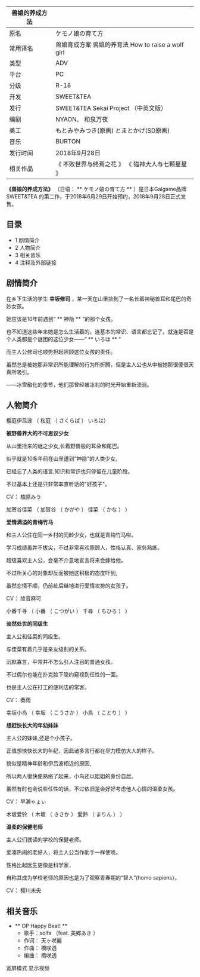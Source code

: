 |  兽娘的养成方法  ||
|---|---|
|原名  |  ケモノ娘の育て方   |
|常用译名  |  兽娘育成方案  兽娘的养育法  How to raise a wolf girl   |
|类型  |  ADV   |
|平台  |  PC   |
|分级  |  R-18   |
|开发  |  SWEET&TEA   |
|发行  |  SWEET&TEA  Sekai Project  （中英文版）   |
|编剧  |  NYAON、  和泉万夜   |
|美工  |  もとみやみつき(原画)  とまとかげ(SD原画)   |
|音乐  |  BURTON   |
|发行时间  |  2018年9月28日   |
|相关作品  |  《  不败世界与终焉之花  》  《  猫神大人与七颗星星  》   |
  
**《兽娘的养成方法》** （日语： ** ケモノ娘の育て方  ** ）是日本Galgame品牌  SWEET&TEA
的第二作，于2018年6月29日开始预约，2018年9月28日正式发售。

##  目录

  * 1  剧情简介 
  * 2  人物简介 
  * 3  相关音乐 
  * 4  注释及外部链接 

##  剧情简介

在乡下生活的学生 **幸坂修司** ，某一天在山里捡到了一名长着神秘兽耳和尾巴的奇妙女孩。

她应该是10年前遇到“ ** 神隐  ** ”的那个女孩。

也不知道这些年来她是怎么生活着的，连基本的常识、语言都忘记了。就连是否是个人类都是个谜团的这位少女——“ ** いろは  ** ”

而主人公修司也顺势担起照顾这位女孩的责任。

虽然总是被她那非常识所能理解的行为所折腾，但是主人公也从中被她那很傻很天真所吸引。

——冰雪融化的季节，他们那曾经被冰封的时光开始重新流淌。

##  人物简介

樱庭伊吕波  （  桜庭  （  さくらば  ）  いろは）

**被野兽养大的不可思议少女**

  
从山里捡来的谜之少女,长着野兽般的耳朵和尾巴。

似乎就是10多年前在山里遭到"神隐"的人类少女。

已经忘了人类的语言,知识和常识也只停留在儿童阶段。

不过基本上还是只非常率直听话的"好孩子"。

CV：  柚原みう

加贺谷佳菜  （  加賀谷  （  かがや  ）  佳菜  （  かな  ）  ）

**爱情满溢的青梅竹马**

  
和主人公住在同一乡村的同龄少女，也就是青梅竹马啦。

学习成绩虽并不拔尖，不过非常喜欢照顾人，性格认真、家务熟练。

超级喜欢主人公，会毫不介意地宣言将来会嫁给他。

不过所关心的对象却反而被她这积极的态度吓到,

虽然恋情不顺，仍前赴后继地进行爱情攻势的女孩子。

CV：  绫音麻可

小番千寻  （  小番  （  こつがい  ）  千尋  （  ちひろ  ）  ）

**淡然处世的同级生**

  
主人公和佳菜的同级生。

与佳菜有着几乎是亲友级别的关系。

沉默寡言，平常并不怎么引人注目的普通女孩。

不过偶尔也能在扑克脸下隐约窥视到任性的一面。

也是主人公在打工的便利店的常客。

CV：  奏雨

幸坂小鸟  （  幸坂  （  こうさか  ）  小鳥  （  ことり  ）  ）

**想赶快长大的年幼妹妹**

  
主人公的妹妹,还是个小孩子。

正值想快快长大的年纪，因此诸多言行都在尽力模仿大人的样子。

貌似是精神年龄和伊吕波相近的原因,

所以两人很快便熟络了起来，小鸟还以姐姐的身份自居。

虽然有时也会说些任性的话，不过依旧是会好好考虑他人心情的温柔女孩。

CV：  早濑ゃょぃ

木坂爱铃  （  木坂  （  きさか  ）  愛鈴  （  まりん  ）  ）

**温柔的保健老师**

  
主人公们就读的学校的保健老师。

爱凑热闹的老好人，将主人公当作助手一样使唤。

性格比起医生更像是科学家，

自称其成为学校老师的原因也是为了观察青春期的“智人”(homo sapiens）。

CV：  樱川未央

##  相关音乐

  * ** OP  Happy Beat!  **
    * 歌手：solfa （feat.  美郷あき  ） 
    * 作词：  天ヶ咲麗 
    * 作曲：  橋咲透 
    * 编曲：  橋咲透 

宽屏模式  显示视频

  